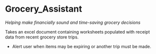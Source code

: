 # Grocery_Assistant
*Helping make financially sound and time-saving grocery decisions*

Takes an excel document containing worksheets populated with receipt data from recent grocery store trips.
* Alert user when items may be expiring or another trip must be made.
